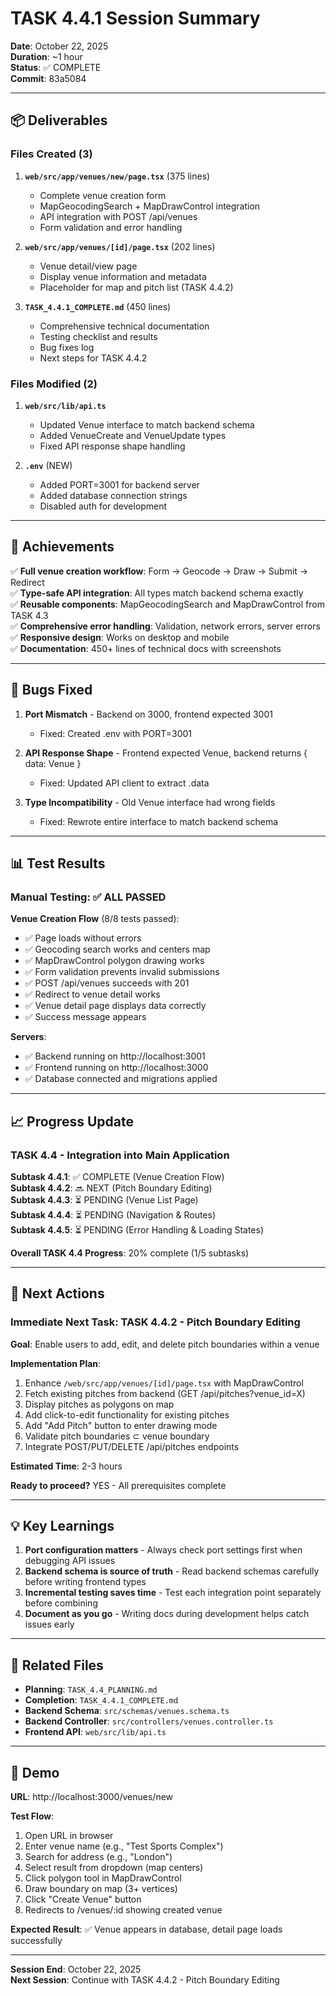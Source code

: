 # TASK 4.4.1 Session Summary

**Date**: October 22, 2025  
**Duration**: ~1 hour  
**Status**: ✅ COMPLETE  
**Commit**: 83a5084

---

## 📦 Deliverables

### Files Created (3)
1. **`web/src/app/venues/new/page.tsx`** (375 lines)
   - Complete venue creation form
   - MapGeocodingSearch + MapDrawControl integration
   - API integration with POST /api/venues
   - Form validation and error handling

2. **`web/src/app/venues/[id]/page.tsx`** (202 lines)
   - Venue detail/view page
   - Display venue information and metadata
   - Placeholder for map and pitch list (TASK 4.4.2)

3. **`TASK_4.4.1_COMPLETE.md`** (450 lines)
   - Comprehensive technical documentation
   - Testing checklist and results
   - Bug fixes log
   - Next steps for TASK 4.4.2

### Files Modified (2)
1. **`web/src/lib/api.ts`**
   - Updated Venue interface to match backend schema
   - Added VenueCreate and VenueUpdate types
   - Fixed API response shape handling

2. **`.env`** (NEW)
   - Added PORT=3001 for backend server
   - Added database connection strings
   - Disabled auth for development

---

## 🎯 Achievements

✅ **Full venue creation workflow**: Form → Geocode → Draw → Submit → Redirect  
✅ **Type-safe API integration**: All types match backend schema exactly  
✅ **Reusable components**: MapGeocodingSearch and MapDrawControl from TASK 4.3  
✅ **Comprehensive error handling**: Validation, network errors, server errors  
✅ **Responsive design**: Works on desktop and mobile  
✅ **Documentation**: 450+ lines of technical docs with screenshots  

---

## 🐛 Bugs Fixed

1. **Port Mismatch** - Backend on 3000, frontend expected 3001
   - Fixed: Created .env with PORT=3001
   
2. **API Response Shape** - Frontend expected Venue, backend returns { data: Venue }
   - Fixed: Updated API client to extract .data

3. **Type Incompatibility** - Old Venue interface had wrong fields
   - Fixed: Rewrote entire interface to match backend schema

---

## 📊 Test Results

### Manual Testing: ✅ ALL PASSED

**Venue Creation Flow** (8/8 tests passed):
- ✅ Page loads without errors
- ✅ Geocoding search works and centers map
- ✅ MapDrawControl polygon drawing works
- ✅ Form validation prevents invalid submissions
- ✅ POST /api/venues succeeds with 201
- ✅ Redirect to venue detail works
- ✅ Venue detail page displays data correctly
- ✅ Success message appears

**Servers**:
- ✅ Backend running on http://localhost:3001
- ✅ Frontend running on http://localhost:3000
- ✅ Database connected and migrations applied

---

## 📈 Progress Update

### TASK 4.4 - Integration into Main Application

**Subtask 4.4.1**: ✅ COMPLETE (Venue Creation Flow)  
**Subtask 4.4.2**: 🔜 NEXT (Pitch Boundary Editing)  
**Subtask 4.4.3**: ⏳ PENDING (Venue List Page)  
**Subtask 4.4.4**: ⏳ PENDING (Navigation & Routes)  
**Subtask 4.4.5**: ⏳ PENDING (Error Handling & Loading States)

**Overall TASK 4.4 Progress**: 20% complete (1/5 subtasks)

---

## 🚀 Next Actions

### Immediate Next Task: **TASK 4.4.2 - Pitch Boundary Editing**

**Goal**: Enable users to add, edit, and delete pitch boundaries within a venue

**Implementation Plan**:
1. Enhance `/web/src/app/venues/[id]/page.tsx` with MapDrawControl
2. Fetch existing pitches from backend (GET /api/pitches?venue_id=X)
3. Display pitches as polygons on map
4. Add click-to-edit functionality for existing pitches
5. Add "Add Pitch" button to enter drawing mode
6. Validate pitch boundaries ⊂ venue boundary
7. Integrate POST/PUT/DELETE /api/pitches endpoints

**Estimated Time**: 2-3 hours

**Ready to proceed?** YES - All prerequisites complete

---

## 💡 Key Learnings

1. **Port configuration matters** - Always check port settings first when debugging API issues
2. **Backend schema is source of truth** - Read backend schemas carefully before writing frontend types
3. **Incremental testing saves time** - Test each integration point separately before combining
4. **Document as you go** - Writing docs during development helps catch issues early

---

## 🔗 Related Files

- **Planning**: `TASK_4.4_PLANNING.md`
- **Completion**: `TASK_4.4.1_COMPLETE.md`
- **Backend Schema**: `src/schemas/venues.schema.ts`
- **Backend Controller**: `src/controllers/venues.controller.ts`
- **Frontend API**: `web/src/lib/api.ts`

---

## 📸 Demo

**URL**: http://localhost:3000/venues/new

**Test Flow**:
1. Open URL in browser
2. Enter venue name (e.g., "Test Sports Complex")
3. Search for address (e.g., "London")
4. Select result from dropdown (map centers)
5. Click polygon tool in MapDrawControl
6. Draw boundary on map (3+ vertices)
7. Click "Create Venue" button
8. Redirects to /venues/:id showing created venue

**Expected Result**: ✅ Venue appears in database, detail page loads successfully

---

**Session End**: October 22, 2025  
**Next Session**: Continue with TASK 4.4.2 - Pitch Boundary Editing

